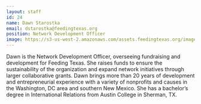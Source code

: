 ```yaml
---
layout: staff
id: 24
name: Dawn Starostka
email: dstarostka@feedingtexas.org
position: Network Development Officer
image: https://s3-us-west-2.amazonaws.com/assets.feedingtexas.org/images/banners/banner-05.jpg
---
```

Dawn is the Network Development Officer, overseeing fundraising and development for Feeding Texas. She raises funds to ensure the sustainability of the organization and expand network initiatives through larger collaborative grants. Dawn brings more than 20 years of development and entrepreneurial experience with a variety of nonprofits and causes in the Washington, DC area and southern New Mexico. She has a bachelor’s degree in International Relations from Austin College in Sherman, TX.
